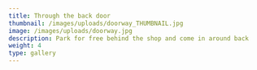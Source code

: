 ```yaml
---
title: Through the back door
thumbnail: /images/uploads/doorway_THUMBNAIL.jpg
image: /images/uploads/doorway.jpg
description: Park for free behind the shop and come in around back
weight: 4
type: gallery
---
```



